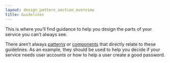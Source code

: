 ```yaml
---
layout: design_pattern_section_overview
title: Guidelines
---
```


This is where you’ll find guidance to help you design the parts of your service you can’t always see.

There aren’t always <a href="patterns">patterns</a> or <a href="components">components</a> that directly relate to these guidelines. As an example, they should be used to help you decide if your service needs user accounts or how to help a user create a good password.